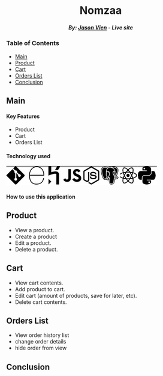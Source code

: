 <h1 align="center"> Nomzaa </h1>

<h5 align="center">  By:  <a href="https://github.com/JDVien">Jason Vien</a> - <i>Live site</i></h5>

### Table of Contents
- [Main](#main)
- [Product](#product)
- [Cart](#cart)
- [Orders List](#orders)
- [Conclusion](#conclusion)

## Main

#### Key Features
- Product
- Cart
- Orders List

#### Technology used

<img src="react-app/public/static/images/techs_used.jpg"></img>

#### How to use this application

## Product
  - View a product.
  - Create a product
  - Edit a product.
  - Delete a product.

## Cart
  - View cart contents.
  - Add product to cart.
  - Edit cart (amount of products, save for later, etc).
  - Delete cart contents.

## Orders List
  - View order history list
  - change order details
  - hide order from view

## Conclusion
